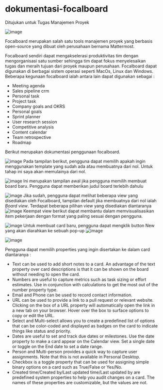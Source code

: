 # dokumentasi-focalboard
Ditujukan untuk Tugas Manajemen Proyek

![image](https://user-images.githubusercontent.com/54672222/236749831-df630d1b-e0df-4b6e-9e18-566e25f3bb68.png)

Focalboard merupakan salah satu tools manajemen proyek yang berbasis open-source yang dibuat oleh perusahaan bernama Mattermost.

Focalboard sendiri dapat mengakselerasi produktivitas tim dengan mengorganisasi satu sumber sehingga tim dapat fokus menyelesaikan tugas dan meraih tujuan dari proyek maupun perusahaan. Focalboard dapat digunakan di berbagai sistem operasi seperti MacOs, Linux dan Windows. Beberapa kegunaan focalboard ialah antara lain dapat digunakan sebagai :
-	Meeting agenda
-	Sales pipeline crm
-	Personal task
-	Project task
-	Company goals and OKRS
-	Personal goals
-	Sprint planner
-	User research session
-	Competitive analysis
-	Content calendar
-	Team retrospective
-	Roadmap

Berikut merupakan dokumentasi penggunaan focalboard.

![image](https://user-images.githubusercontent.com/54672222/237060503-779e66f0-b172-4743-9663-600a52ece955.png)
Pada tampilan berikut, pengguna dapat memilih apakah ingin menggunakan template yang sudah ada atau membuatnya dari nol. Untuk tahap ini saya akan memulainya dari nol.

![image](https://user-images.githubusercontent.com/54672222/237060781-48d0bd4e-b2a5-4a7b-b95d-266bc68ae644.png)
Ini merupakan tampilan awal jika pengguna memilih membuat board baru. Pengguna dapat memberikan judul board terlebih dahulu

![image](https://user-images.githubusercontent.com/54672222/237061040-39e72619-3d5f-43c7-a9f4-31bd0d59ce74.png)
Jika sudah, pengguna dapat melihat beberapa view yang disediakan oleh Focalboard, tampilan default jika membuatnya dari nol ialah *Board view*. Terdapat beberapa pilihan view yang disediakan diantaranya
![image](https://user-images.githubusercontent.com/54672222/237062071-b0c08ea4-123e-4d89-bf57-fc24361d503c.png)
Keempat view berikut dapat membantu dalam memvisualisasikan item pekerjaan dengan format yang paling sesuai dengan pengguna.

![image](https://user-images.githubusercontent.com/54672222/237063329-5e3ede52-dc52-4246-99e9-e6890e8cd41d.png)
Untuk membuat card baru, pengguna dapat mengklik button New yang akan diarahkan ke sebuah pop-up
![image](https://user-images.githubusercontent.com/54672222/237063463-e749c01e-09fa-4dd6-87f4-87930fc22a02.png)

![image](https://user-images.githubusercontent.com/54672222/237063586-15656106-6b1a-41a2-9b7e-5fbd794159b2.png)

Pengguna dapat memilih properties yang ingin disertakan ke dalam card diantaranya : 
 - Text can be used to add short notes to a card. An advantage of the text property over card descriptions is that it can be shown on the board without needing to open the card.
 - Numbers are useful to capture metrics such as task sizing or effort estimates. Use in conjunction with calculations to get the most out of the number property type.
 - Email and Phone can be used to record contact information.
 - URL can be used to provide a link to a pull request or relevant website. Clicking on the box of a URL property will automatically open the link in a new tab on your browser. Hover over the box to surface options to copy or edit the URL.
 - Select and Multi-select allows you to create a predefined list of options that can be color-coded and displayed as badges on the card to indicate things like status and priority.
 - Dates are useful to set and track due dates or milestones. Use the date property to make a card appear on the Calendar view. Set a single date or toggle on the End date to set a date range.
 - Person and Multi-person provides a quick way to capture user assignments. Note that this is not available in Personal Desktop.
 - Checkbox is a toggle property that can be used for assigning simple binary options on a card such as True/False or Yes/No.
 - Created time/Created by/Last updated time/Last updated by are predefined system properties to help you audit changes on a card. The names of these properties are customizable, but the values are not.


